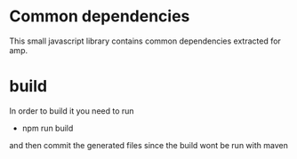 # Common dependencies

This small javascript library contains common dependencies extracted for amp.
# build
 In order to build it you need to run
 - npm run build
 
 and then commit the generated files since the build wont be run with maven 
